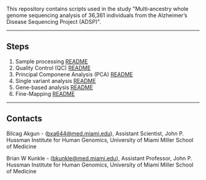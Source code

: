 This repository contains scripts used in the study "Multi‐ancestry whole genome sequencing analysis of 36,361 individuals from the Alzheimer’s Disease Sequencing Project (ADSP)".

---

## Steps
1. Sample processing [README](scripts/1_Sample_processing/README.md)
2. Quality Control (QC) [README](scripts/2_Quality_control/README.md)
3. Principal Componene Analysis (PCA) [README](scripts/3_PCA/README.md)
4. Single variant analysis [README](scripts/4_Single_variant_analysis/README.md)
5. Gene-based analysis [README](scripts/5_Gene-based_analysis/README.md)
6. Fine-Mapping [README](scripts/6_Fine-mapping/README.md)

---

## Contacts

Bilcag Akgun - (<bxa644@med.miami.edu>), Assistant Scientist, John P. Hussman Institute for Human Genomics, University of Miami Miller School of Medicine

Brian W Kunkle - (<bkunkle@med.miami.edu>), Assistant Professor, John P. Hussman Institute for Human Genomics, University of Miami Miller School of Medicine

